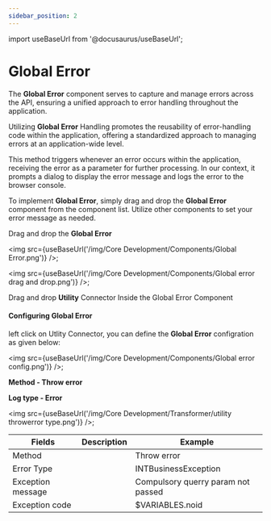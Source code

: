 ```yaml
---
sidebar_position: 2
---
```



import useBaseUrl from '@docusaurus/useBaseUrl';

# Global Error

The **Global Error** component serves to capture and manage errors across the API, ensuring a unified approach to error handling throughout the application.

Utilizing **Global Error** Handling promotes the reusability of error-handling code within the application, offering a standardized approach to managing errors at an application-wide level.

This method triggers whenever an error occurs within the application, receiving the error as a parameter for further processing. In our context, it prompts a dialog to display the error message and logs the error to the browser console.

To implement **Global Error**, simply drag and drop the **Global Error** component from the component list. Utilize other components to set your error message as needed.

Drag and drop the **Global Error**

<img src={useBaseUrl('/img/Core Development/Components/Global Error.png')} />;

<img src={useBaseUrl('/img/Core Development/Components/Global error drag and drop.png')} />;

Drag and drop **Utility** Connector Inside the Global Error Component

#### Configuring Global Error
left click on Utlity Connector, you can define the **Global Error** configration as given below:

<img src={useBaseUrl('/img/Core Development/Components/Global error config.png')} />;

**Method - Throw error**

**Log type - Error** 

<img src={useBaseUrl('/img/Core Development/Transformer/utility throwerror type.png')} />;

<table>
<thead>
<tr>
<th>Fields</th>
<th>Description</th>
<th>Example</th>
</tr>
</thead>
<tbody>
<tr>
<td>Method</td>
<td></td>
<td>Throw error</td>
</tr>
<tr>
<td>Error Type</td>
<td></td>
<td>INTBusinessException</td>
</tr>
<tr>
<td>Exception message</td>
<td></td>
<td>Compulsory querry param not passed</td>
</tr>
<tr>
<td>Exception code</td>
<td></td>
<td>$VARIABLES.noid</td>
</tr>
</tbody>
</table>


